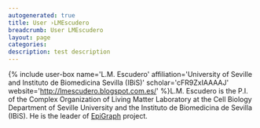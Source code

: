 ```yaml
---
autogenerated: true
title: User ›LMEscudero
breadcrumb: User LMEscudero
layout: page
categories: 
description: test description
---
```


{% include user-box name='L.M. Escudero' affiliation='University of Seville and Instituto de Biomedicina Sevilla (IBiS)' scholar='cFR9ZxIAAAAJ' website='http://lmescudero.blogspot.com.es/' %}L.M. Escudero is the P.I. of the Complex Organization of Living Matter Laboratory at the Cell Biology Department of Seville University and the Instituto de Biomedicina de Sevilla (IBiS). He is the leader of [EpiGraph](EpiGraph) project.
